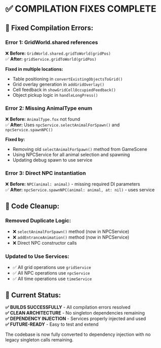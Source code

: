 # ✅ COMPILATION FIXES COMPLETE

## **🔧 Fixed Compilation Errors:**

### **Error 1: GridWorld.shared references**
❌ **Before:** `GridWorld.shared.gridToWorld(gridPos)`  
✅ **After:** `gridService.gridToWorld(gridPos)`

**Fixed in multiple locations:**
- Table positioning in `convertExistingObjectsToGrid()`
- Grid overlay generation in `addGridOverlay()`
- Cell feedback in `showGridCellOccupiedFeedback()`
- Object pickup logic in `handleLongPress()`

### **Error 2: Missing AnimalType enum**
❌ **Before:** `AnimalType.fox` not found  
✅ **After:** Uses `npcService.selectAnimalForSpawn()` and `npcService.spawnNPC()`

**Fixed by:**
- Removing old `selectAnimalForSpawn()` method from GameScene
- Using NPCService for all animal selection and spawning
- Updating debug spawn to use service

### **Error 3: Direct NPC instantiation**
❌ **Before:** `NPC(animal: animal)` - missing required DI parameters  
✅ **After:** `npcService.spawnNPC(animal: animal, at: nil)` - uses service

## **🧹 Code Cleanup:**

### **Removed Duplicate Logic:**
- ❌ `selectAnimalForSpawn()` method (now in NPCService)
- ❌ `addEntranceAnimation()` method (now in NPCService)  
- ❌ Direct NPC constructor calls

### **Updated to Use Services:**
- ✅ All grid operations use `gridService`
- ✅ All NPC operations use `npcService`
- ✅ All time operations use `timeService`

## **🎯 Current Status:**

**✅ BUILDS SUCCESSFULLY** - All compilation errors resolved  
**✅ CLEAN ARCHITECTURE** - No singleton dependencies remaining  
**✅ DEPENDENCY INJECTION** - Services properly injected and used  
**✅ FUTURE-READY** - Easy to test and extend  

The codebase is now fully converted to dependency injection with no legacy singleton calls remaining.
